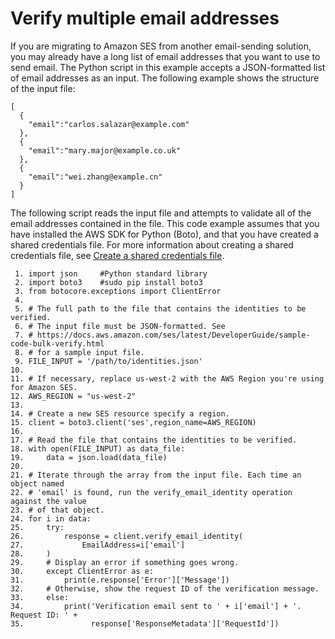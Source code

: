 # Verify multiple email addresses<a name="sample-code-bulk-verify"></a>

If you are migrating to Amazon SES from another email\-sending solution, you may already have a long list of email addresses that you want to use to send email\. The Python script in this example accepts a JSON\-formatted list of email addresses as an input\. The following example shows the structure of the input file:

```
[
  {
    "email":"carlos.salazar@example.com"
  },
  {
    "email":"mary.major@example.co.uk"
  },
  {
    "email":"wei.zhang@example.cn"
  }
]
```

The following script reads the input file and attempts to validate all of the email addresses contained in the file\. This code example assumes that you have installed the AWS SDK for Python \(Boto\), and that you have created a shared credentials file\. For more information about creating a shared credentials file, see [Create a shared credentials file](create-shared-credentials-file.md)\.

```
 1. import json     #Python standard library
 2. import boto3    #sudo pip install boto3
 3. from botocore.exceptions import ClientError
 4. 
 5. # The full path to the file that contains the identities to be verified. 
 6. # The input file must be JSON-formatted. See
 7. # https://docs.aws.amazon.com/ses/latest/DeveloperGuide/sample-code-bulk-verify.html 
 8. # for a sample input file.
 9. FILE_INPUT = '/path/to/identities.json'
10. 
11. # If necessary, replace us-west-2 with the AWS Region you're using for Amazon SES.
12. AWS_REGION = "us-west-2"
13. 
14. # Create a new SES resource specify a region.
15. client = boto3.client('ses',region_name=AWS_REGION)
16. 
17. # Read the file that contains the identities to be verified.
18. with open(FILE_INPUT) as data_file:
19.     data = json.load(data_file)
20. 
21. # Iterate through the array from the input file. Each time an object named
22. # 'email' is found, run the verify_email_identity operation against the value 
23. # of that object.
24. for i in data:
25.     try:
26.         response = client.verify_email_identity(
27.             EmailAddress=i['email']
28.     )
29.     # Display an error if something goes wrong.	
30.     except ClientError as e:
31.         print(e.response['Error']['Message'])
32.     # Otherwise, show the request ID of the verification message.
33.     else:
34.         print('Verification email sent to ' + i['email'] + '. Request ID: ' + 
35.               response['ResponseMetadata']['RequestId'])
```